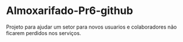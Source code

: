 # Almoxarifado-Pr6-github
Projeto para ajudar um setor para novos usuarios e colaboradores não ficarem perdidos nos serviços.
